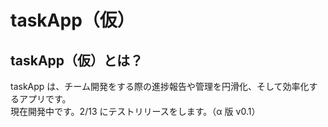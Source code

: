 # taskApp（仮）

## taskApp（仮）とは？

taskApp は、チーム開発をする際の進捗報告や管理を円滑化、そして効率化するアプリです。<br>
現在開発中です。2/13 にテストリリースをします。（α 版 v0.1）
